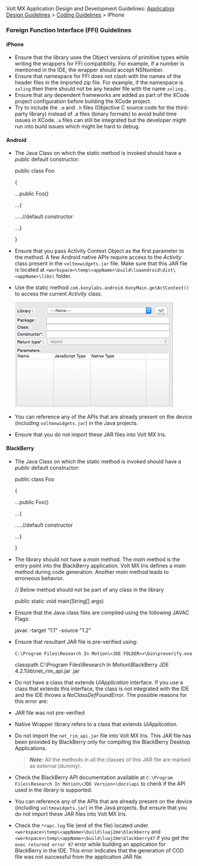                           

Volt MX  Application Design and Development Guidelines: [Application Design Guidelines](Application_Design_Guidelines_Overview.md) > [Coding Guidelines](Coding_Guidelines.md) > iPhone

### Foreign Function Interface (FFI) Guidelines

#### iPhone

*   Ensure that the library uses the Object versions of primitive types while writing the wrappers for FFI compatibility. For example, if a number is mentioned in the IDE, the wrapper should accept NSNumber.
*   Ensure that namespace for FFI does not clash with the names of the header files in the imported zip file. For example, if the namespace is `zxling` then there should not be any header file with the name `zxling.`.
*   Ensure that any dependent frameworks are added as part of the XCode project configuration before building the XCode project.
*   Try to include the `.m` and `.h` files (Objective C source code for the third-party library) instead of .a files (binary formats) to avoid build time issues in XCode.`.a` files can still be integrated but the developer might run into build issues which might be hard to debug.

#### Android

*   The Java Class on which the static method is invoked should have a _public_ default constructor:
    
    public class Foo
    
    {
    
    ...public Foo()
    
    ...{
    
    .....//default constructor
    
    ...}
    
    }
    

*   Ensure that you pass Activity Context Object as the first parameter to the method. A few Android native APIs require access to the _Activity_ class present in the `voltmxwidgets.jar` file. Make sure that this JAR file is located at `<workspace>\temp\<appName>\build\luaandroid\dist\<appName>\libs\` folder.
*   Use the static method `com.konylabs.android.KonyMain.getActContext()` to access the current _Activity_ class.
    
      
    ![](Resources/Images/Method_mapping.png)
    
*   You can reference any of the APIs that are already present on the device (including `voltmxwidgets.jar`) in the Java projects.
*   Ensure that you do not import these JAR files into Volt MX Iris.

#### BlackBerry

*   The Java Class on which the static method is invoked should have a _public_ default constructor:
    
    public class Foo
    
    {
    
    ...public Foo()
    
    ...{
    
    .....//default constructor
    
    ...}
    
    }
    
*   The library should not have a _main_ method. The _main_ method is the entry point into the BlackBerry application. Volt MX Iris defines a _main_ method during code generation. Another _main_ method leads to erroneous behavior.
    
    // Below method should not be part of any class in the library
    
    public static void main(String\[\] args)
    
*   Ensure that the Java class files are compiled using the following JAVAC Flags:
    
    javac -target "1.1" -source "1.2"
    
*   Ensure that resultant JAR file is pre-verified using:
    
    `C:\Program Files\Research In Motion\<JDE FOLDER>>\bin\preverify.exe`
    
    classpath C:\\Program Files\\Research In Motion\\BlackBerry JDE 4.2.1\\lib\\net\_rim\_api.jar <FFI>.jar
    
*   Do not have a class that extends _UiApplication_ interface. If you use a class that extends this interface, the class is not integrated with the IDE and the IDE throws a _NoClassDefFoundError_. The possible reasons for this error are: 

*   JAR file was not pre-verified
*   Native Wrapper library refers to a class that extends _UiApplication._

*   Do not import the `net_rim_api.jar` file into Volt MX Iris. This JAR file has been provided by BlackBerry only for compiling the BlackBerry Desktop Applications.
    
    > **_Note:_** All the methods in all the classes of this JAR file are marked as external (dummy).
    
*   Check the BlackBerry API documentation available at `C:\Program Files\Research In Motion\<JDE Version>\docs\api` to check if the API used in the library is supported.
*   You can reference any of the APIs that are already present on the device (including `voltmxwidgets.jar`) in the Java projects. But ensure that you do not import these JAR files into Volt MX Iris.
*   Check the `*rapc.log` file (end of the file) located under `<workspace>\temp\<appName>\build\luaj2me\blackberry` and `<workspace>\temp\<appName>\build\luaj2me\blackberry47` if you get the `exec returned error 97` error while building an application for BlackBerry in the IDE. This error indicates that the generation of COD file was not successful from the application JAR file.
